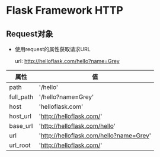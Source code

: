 # Flask Framework HTTP

## Request对象

- 使用request的属性获取请求URL

	url: http://helloflask.com/hello?name=Grey	
	
| 属性 | 值 | 
| ------------- | ------------- | 
| path | '/hello' | 
| full_path | '/hello?name=Grey' |
| host | 'helloflask.com' | 
| host_url | 'http://helloflask.com/' |
| base_url | 'http://helloflask.com/hello' | 
| url | 'http://helloflask.com/hello?name=Grey' |
| url_root | 'http://helloflask.com/' | 